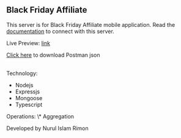 ## Black Friday Affiliate

This server is for Black Friday Affiliate mobile application.
Read the [documentation](https://docs.google.com/document/d/1_l7LqkwERKM0OPNHaPcItsdUHfbZC3L9LJsQJbjZffc) to connect with this server.

Live Preview: [link](https://black-friday-affiliate-server.vercel.app)

[Click here](https://github.com/nurulislamrimon/black-friday-affiliate-server/blob/main/BF-Affiliate.postman_collection.json) to download Postman json

<br>
Technology:
<ul>
<li>  
Nodejs
</li>
<li>  
Expressjs
</li>
<li>  
Mongoose
</li>
<li>  Typescript
</li>
</ul>
Operations: \* Aggregation

Developed by Nurul Islam Rimon
